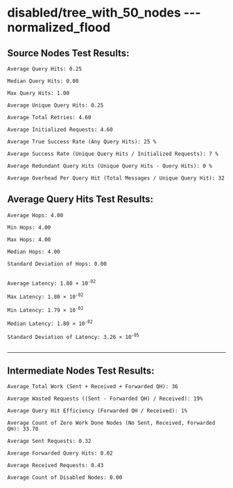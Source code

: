 # disabled/tree_with_50_nodes --- normalized_flood
## Source Nodes Test Results:
	Average Query Hits: 0.25

	Median Query Hits: 0.00

	Max Query Hits: 1.00

	Average Unique Query Hits: 0.25

	Average Total Retries: 4.60

	Average Initialized Requests: 4.60

	Average True Success Rate (Any Query Hits): 25 %

	Average Success Rate (Unique Query Hits / Initialized Requests): 7 %

	Average Redundant Query Hits (Unique Query Hits - Query Hits): 0 %

	Average Overhead Per Query Hit (Total Messages / Unique Query Hit): 32



## Average Query Hits Test Results:
<pre><code>Average Hops: 4.00

Min Hops: 4.00

Max Hops: 4.00

Median Hops: 4.00

Standard Deviation of Hops: 0.00


Average Latency: 1.80 × 10<sup>-02</sup>

Max Latency: 1.80 × 10<sup>-02</sup>

Min Latency: 1.79 × 10<sup>-02</sup>

Median Latency: 1.80 × 10<sup>-02</sup>

Standard Deviation of Latency: 3.26 × 10<sup>-05</sup>

</code></pre>

---------------------------------------------
## Intermediate Nodes Test Results:

	Average Total Work (Sent + Received + Forwarded QH): 36

	Average Wasted Requests ((Sent - Forwarded QH) / Received): 19%

	Average Query Hit Efficiency (Forwarded QH / Received): 1%

	Average Count of Zero Work Done Nodes (No Sent, Received, Forwarded QH): 33.70

	Average Sent Requests: 0.32

	Average Forwarded Query Hits: 0.02

	Average Received Requests: 0.43

	Average Count of Disabled Nodes: 0.00


